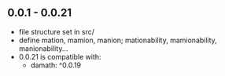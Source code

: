 ## 0.0.1 - 0.0.21
- file structure set in src/
- define mation, mamion, manion; mationability, mamionability, manionability...
- 0.0.21 is compatible with:
  - damath: ^0.0.19
